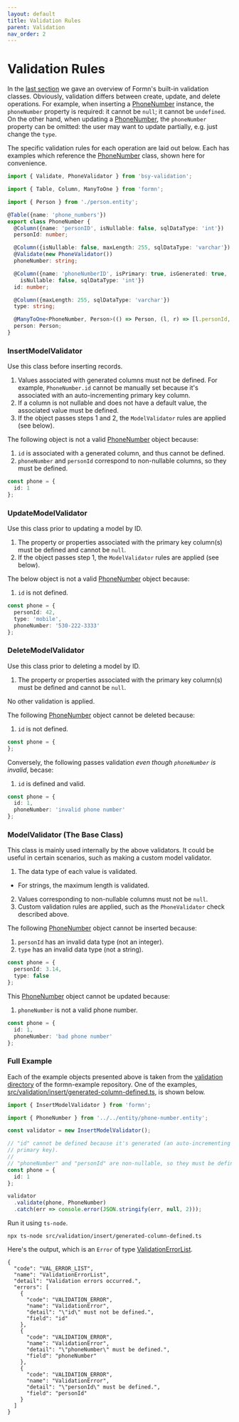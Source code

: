 ```yaml
---
layout: default
title: Validation Rules
parent: Validation
nav_order: 2
---
```


# Validation Rules

In the [last section](validation-classes.html) we gave an overview of Formn's
built-in validation classes.  Obviously, validation differs between create,
update, and delete operations.  For example, when inserting a
[PhoneNumber](https://github.com/benbotto/formn-example/blob/master/src/entity/phone-number.entity.ts)
instance, the `phoneNumber` property is required: it cannot be `null`; it
cannot be `undefined`.  On the other hand, when updating a
[PhoneNumber](https://github.com/benbotto/formn-example/blob/master/src/entity/phone-number.entity.ts),
the `phoneNumber` property can be omitted: the user may want to update
partially, e.g. just change the `type`.

The specific validation rules for each operation are laid out below.  Each has
examples which reference the
[PhoneNumber](https://github.com/benbotto/formn-example/blob/master/src/entity/phone-number.entity.ts)
class, shown here for convenience.

```typescript
import { Validate, PhoneValidator } from 'bsy-validation';

import { Table, Column, ManyToOne } from 'formn';

import { Person } from './person.entity';

@Table({name: 'phone_numbers'})
export class PhoneNumber {
  @Column({name: 'personID', isNullable: false, sqlDataType: 'int'})
  personId: number;

  @Column({isNullable: false, maxLength: 255, sqlDataType: 'varchar'})
  @Validate(new PhoneValidator())
  phoneNumber: string;

  @Column({name: 'phoneNumberID', isPrimary: true, isGenerated: true,
    isNullable: false, sqlDataType: 'int'})
  id: number;

  @Column({maxLength: 255, sqlDataType: 'varchar'})
  type: string;

  @ManyToOne<PhoneNumber, Person>(() => Person, (l, r) => [l.personId, r.id])
  person: Person;
}
```

### InsertModelValidator

Use this class before inserting records.

1. Values associated with generated columns must not be defined.  For example,
   `PhoneNumber.id` cannot be manually set because it's associated with an
   auto-incrementing primary key column.
2. If a column is not nullable and does not have a default value, the associated
   value must be defined.
3. If the object passes steps 1 and 2, the `ModelValidator` rules are applied
   (see below).

The following object is not a valid
[PhoneNumber](https://github.com/benbotto/formn-example/blob/master/src/entity/phone-number.entity.ts)
object because:

1. `id` is associated with a generated column, and thus cannot be defined.
2. `phoneNumber` and `personId` correspond to non-nullable columns, so they
   must be defined.

```typescript
const phone = {
  id: 1
};
```

### UpdateModelValidator

Use this class prior to updating a model by ID.

1. The property or properties associated with the primary key column(s) must be
   defined and cannot be `null`.
2. If the object passes step 1, the `ModelValidator` rules are applied
   (see below).

The below object is not a valid
[PhoneNumber](https://github.com/benbotto/formn-example/blob/master/src/entity/phone-number.entity.ts)
object because:

1. `id` is not defined.

```typescript
const phone = {
  personId: 42,
  type: 'mobile',
  phoneNumber: '530-222-3333'
};
```

### DeleteModelValidator

Use this class prior to deleting a model by ID.

1. The property or properties associated with the primary key column(s) must be
   defined and cannot be `null`.

No other validation is applied.

The following 
[PhoneNumber](https://github.com/benbotto/formn-example/blob/master/src/entity/phone-number.entity.ts)
object cannot be deleted because:

1. `id` is not defined.

```typescript
const phone = {
};
```

Conversely, the following passes validation *even though `phoneNumber` is invalid*, becase:

1. `id` is defined and valid.

```typescript
const phone = {
  id: 1,
  phoneNumber: 'invalid phone number'
};
```

### ModelValidator (The Base Class)

This class is mainly used internally by the above validators.  It could be
useful in certain scenarios, such as making a custom model validator.

1. The data type of each value is validated.
  - For strings, the maximum length is validated.
2. Values corresponding to non-nullable columns must not be `null`.
3. Custom validation rules are applied, such as the `PhoneValidator` check
   described above.

The following
[PhoneNumber](https://github.com/benbotto/formn-example/blob/master/src/entity/phone-number.entity.ts)
object cannot be inserted because:

1. `personId` has an invalid data type (not an integer).
2. `type` has an invalid data type (not a string).

```typescript
const phone = {
  personId: 3.14,
  type: false
};
```

This
[PhoneNumber](https://github.com/benbotto/formn-example/blob/master/src/entity/phone-number.entity.ts)
object cannot be updated because:

1. `phoneNumber` is not a valid phone number.

```typescript
const phone = {
  id: 1,
  phoneNumber: 'bad phone number'
};
```

### Full Example

Each of the example objects presented above is taken from the [validation
directory](http://github.com/benbotto/formn-example/blob/master/src/validation)
of the formn-example repository.  One of the examples,
[src/validation/insert/generated-column-defined.ts](http://github.com/benbotto/formn-example/blob/master/src/validation/insert/generated-column-defined.ts),
is shown below.

```typescript
import { InsertModelValidator } from 'formn';

import { PhoneNumber } from '../../entity/phone-number.entity';

const validator = new InsertModelValidator();

// "id" cannot be defined because it's generated (an auto-incrementing
// primary key).
//
// "phoneNumber" and "personId" are non-nullable, so they must be defined.
const phone = {
  id: 1
};

validator
  .validate(phone, PhoneNumber)
  .catch(err => console.error(JSON.stringify(err, null, 2)));
```

Run it using `ts-node`.

```
npx ts-node src/validation/insert/generated-column-defined.ts
```

Here's the output, which is an `Error` of type
[ValidationErrorList](https://github.com/benbotto/bsy-error/blob/master/src/error/ValidationErrorList.ts).

```
{
  "code": "VAL_ERROR_LIST",
  "name": "ValidationErrorList",
  "detail": "Validation errors occurred.",
  "errors": [
    {
      "code": "VALIDATION_ERROR",
      "name": "ValidationError",
      "detail": "\"id\" must not be defined.",
      "field": "id"
    },
    {
      "code": "VALIDATION_ERROR",
      "name": "ValidationError",
      "detail": "\"phoneNumber\" must be defined.",
      "field": "phoneNumber"
    },
    {
      "code": "VALIDATION_ERROR",
      "name": "ValidationError",
      "detail": "\"personId\" must be defined.",
      "field": "personId"
    }
  ]
}
```

